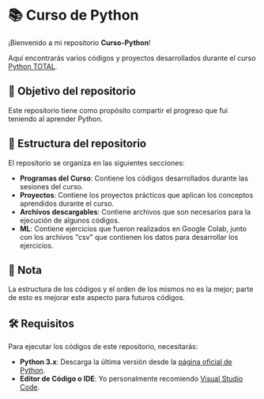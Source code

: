 # 📚 Curso de Python

¡Bienvenido a mi repositorio **Curso-Python**!

Aquí encontrarás varios códigos y proyectos desarrollados durante el curso [Python TOTAL](https://www.udemy.com/course/python-total/?srsltid=AfmBOoqmTJIpGSdJRY9PcUkBnHO_GZpS4BhyxYsRjMveT1vDqNbKyAqg&couponCode=LETSLEARNNOW).

## 🎯 Objetivo del repositorio

Este repositorio tiene como propósito compartir el progreso que fui teniendo al aprender Python.

## 📁 Estructura del repositorio

El repositorio se organiza en las siguientes secciones:

- **Programas del Curso**: Contiene los códigos desarrollados durante las sesiones del curso.
- **Proyectos**: Contiene los proyectos prácticos que aplican los conceptos aprendidos durante el curso.
- **Archivos descargables**: Contiene archivos que son necesarios para la ejecución de algunos códigos.
- **ML**: Contiene ejercicios que fueron realizados en Google Colab, junto con los archivos "csv" que contienen los datos para desarrollar los ejercicios.

## 📝 Nota

La estructura de los códigos y el orden de los mismos no es la mejor; parte de esto es mejorar este aspecto para futuros códigos.

## 🛠️ Requisitos

Para ejecutar los códigos de este repositorio, necesitarás:

- **Python 3.x**: Descarga la última versión desde la [página oficial de Python](https://www.python.org/downloads/).
- **Editor de Código o IDE**: Yo personalmente recomiendo [Visual Studio Code](https://code.visualstudio.com/).
